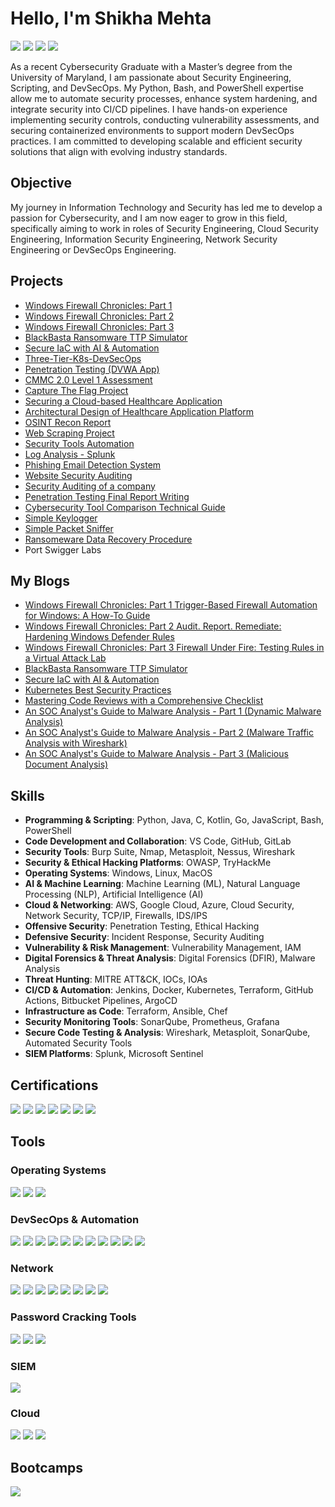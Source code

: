 # Hello, I'm Shikha Mehta
<a href="https://linkedin.com/in/shikha-mehta-8b49a7203"><img src="https://img.shields.io/badge/-LinkedIn-0072b1?&style=for-the-badge&logo=linkedin&logoColor=white" /></a>
<a href="https://tryhackme.com/api/v2/badges/public-profile?userPublicId=3614804"><img src="https://img.shields.io/badge/-TryHackMe-EF3B2D?&style=for-the-badge&logo=TryHackMe&logoColor=white" /></a>
<a href="https://vulnerable.codes/user/KingofPiratez"><img src="https://img.shields.io/badge/-Vulnerable%20Codes%20Profile-27ae60?&style=for-the-badge&logo=Vulnerable%20Codes%20Profile&logoColor=white" /></a>
<a href="https://cryptohack.org/user/KingofPiratez/"><img src="https://img.shields.io/badge/-CryptoHack%20Profile-e67e22?&style=for-the-badge&logo=CryptoHack&logoColor=white" /></a>

As a recent Cybersecurity Graduate with a Master’s degree from the University of Maryland, I am passionate about Security Engineering, Scripting, and DevSecOps. My Python, Bash, and PowerShell expertise allow me to automate security processes, enhance system hardening, and integrate security into CI/CD pipelines. I have hands-on experience implementing security controls, conducting vulnerability assessments, and securing containerized environments to support modern DevSecOps practices. I am committed to developing scalable and efficient security solutions that align with evolving industry standards.

## Objective

My journey in Information Technology and Security has led me to develop a passion for Cybersecurity, and I am now eager to grow in this field, specifically aiming to work in roles of Security Engineering, Cloud Security Engineering, Information Security Engineering, Network Security Engineering or DevSecOps Engineering.

## Projects
- <a href="https://medium.com/@shikha1149mehta/windows-firewall-chronicles-part-1-7181552b0134">Windows Firewall Chronicles: Part 1</a>
- <a href="https://medium.com/@shikha1149mehta/windows-firewall-chronicles-part-2-audit-report-remediate-hardening-windows-defender-rules-bf4e18f4b002">Windows Firewall Chronicles: Part 2</a>
- <a href="https://medium.com/@shikha1149mehta/windows-firewall-chronicles-part-3-firewall-under-fire-testing-rules-in-a-virtual-attack-lab-42069f8b151a">Windows Firewall Chronicles: Part 3</a>
- <a href="https://medium.com/@shikha1149mehta/blackbasta-ttp-simulator-ransomware-tactics-defense-0c43dbe1e9c2">BlackBasta Ransomware TTP Simulator</a>
- <a href="https://github.com/shikha1149myprojects/Secure-IaC">Secure IaC with AI & Automation</a>
- <a href="https://github.com/shikha1149myprojects/Three-Tier-K8s-DevSecOps">Three-Tier-K8s-DevSecOps</a>
- <a href="https://github.com/shikha1149myprojects/Penetration-Testing">Penetration Testing (DVWA App)</a>
- <a href="https://github.com/shikha1149myprojects/CMMC-Level1-Assessment">CMMC 2.0 Level 1 Assessment</a>
- <a href="https://github.com/shikha1149myprojects/Capture-The-Flag">Capture The Flag Project</a>
- <a href="https://github.com/shikha1149myprojects/Securing-a-Cloud-based-Healthcare-Application">Securing a Cloud-based Healthcare Application</a>
- <a href="https://github.com/shikha1149myprojects/Architectural-Design-and-Overview-of-Proposed-Healthcare-Application-Platform">Architectural Design of Healthcare Application Platform</a>
- <a href="https://github.com/shikha1149myprojects/OSINT-Recon">OSINT Recon Report</a>
- <a href="https://github.com/shikha1149myprojects/Web-Scraping-Project">Web Scraping Project</a>
- <a href="https://github.com/shikha1149myprojects/Security-Tools-Automation">Security Tools Automation</a>
- <a href="https://github.com/shikha1149myprojects/LogAnalysis-IncidentResponse">Log Analysis - Splunk</a>
- <a href="https://github.com/shikha1149myprojects/Email-Phishing-Detection">Phishing Email Detection System</a>
- <a href="https://github.com/shikha1149myprojects/Website-Security-Auditing">Website Security Auditing</a>
- <a href="https://github.com/shikha1149myprojects/SecurityAudit">Security Auditing of a company</a>
- <a href="https://github.com/shikha1149myprojects/Penetration-Testing-Report">Penetration Testing Final Report Writing</a>
- <a href="https://github.com/shikha1149myprojects/Tool-Comparison-Technical-Guide">Cybersecurity Tool Comparison Technical Guide</a>
- <a href="https://github.com/shikha1149myprojects/Simple-Keylogger">Simple Keylogger</a>
- <a href="https://github.com/shikha1149myprojects/Simple-Packet-Sniffer">Simple Packet Sniffer</a>
- <a href="https://github.com/shikha1149myprojects/Lost-Data-Retrieval">Ransomeware Data Recovery Procedure</a>
- Port Swigger Labs


## My Blogs

- <a href="https://medium.com/@shikha1149mehta/windows-firewall-chronicles-part-1-7181552b0134">Windows Firewall Chronicles: Part 1 Trigger-Based Firewall Automation for Windows: A How-To Guide</a>
- <a href="https://medium.com/@shikha1149mehta/windows-firewall-chronicles-part-2-audit-report-remediate-hardening-windows-defender-rules-bf4e18f4b002">Windows Firewall Chronicles: Part 2 Audit. Report. Remediate: Hardening Windows Defender Rules</a>
- <a href="https://medium.com/@shikha1149mehta/windows-firewall-chronicles-part-3-firewall-under-fire-testing-rules-in-a-virtual-attack-lab-42069f8b151a">Windows Firewall Chronicles: Part 3 Firewall Under Fire: Testing Rules in a Virtual Attack Lab</a>
- <a href="https://medium.com/@shikha1149mehta/blackbasta-ttp-simulator-ransomware-tactics-defense-0c43dbe1e9c2">BlackBasta Ransomware TTP Simulator</a>
- <a href="https://medium.com/@shikha1149mehta/secure-iac-with-ai-automation-441900aec61c">Secure IaC with AI & Automation</a>
- <a href="https://www.linkedin.com/pulse/kubernetes-best-security-practices-shikha-mehta-1c8ee/?trackingId=ZffMOwmpXSMgNsKp97HkQA%3D%3D">Kubernetes Best Security Practices</a>
- <a href="https://www.linkedin.com/pulse/mastering-code-reviews-comprehensive-checklist-shikha-mehta-a2wse/?trackingId=%2BUXg4h3fJ0nfCCHOi%2B0X1g%3D%3D">Mastering Code Reviews with a Comprehensive Checklist</a>
- <a href="https://medium.com/@shikha1149mehta/an-soc-analysts-guide-to-malware-analysis-part-1-dynamic-malware-analysis-3a2d69b7251e">An SOC Analyst's Guide to Malware Analysis - Part 1 (Dynamic Malware Analysis)</a>
- <a href="https://www.linkedin.com/pulse/soc-analysts-guide-malware-analysis-part-2-traffic-wireshark-mehta-u5ure/?trackingId=%2FI6U2O%2BX3tYBx8KCkm90WQ%3D%3D">An SOC Analyst's Guide to Malware Analysis - Part 2 (Malware Traffic Analysis with Wireshark)</a>
- <a href="https://www.linkedin.com/pulse/soc-analysts-guide-malware-analysis-part-3-malicious-shikha-mehta-ya8ke/?trackingId=JIvnxKCSoUh2CO14eavkTQ%3D%3D">An SOC Analyst's Guide to Malware Analysis - Part 3 (Malicious Document Analysis)</a>



## Skills

- **Programming & Scripting**: Python, Java, C, Kotlin, Go, JavaScript, Bash, PowerShell
- **Code Development and Collaboration**: VS Code, GitHub, GitLab
- **Security Tools**: Burp Suite, Nmap, Metasploit, Nessus, Wireshark
- **Security & Ethical Hacking Platforms**: OWASP, TryHackMe
- **Operating Systems**: Windows, Linux, MacOS
- **AI & Machine Learning**: Machine Learning (ML), Natural Language Processing (NLP), Artificial Intelligence (AI)
- **Cloud & Networking**: AWS, Google Cloud, Azure, Cloud Security, Network Security, TCP/IP, Firewalls, IDS/IPS
- **Offensive Security**: Penetration Testing, Ethical Hacking
- **Defensive Security**: Incident Response, Security Auditing
- **Vulnerability & Risk Management**: Vulnerability Management, IAM
- **Digital Forensics & Threat Analysis**: Digital Forensics (DFIR), Malware Analysis
- **Threat Hunting**: MITRE ATT&CK, IOCs, IOAs
- **CI/CD & Automation**: Jenkins, Docker, Kubernetes, Terraform, GitHub Actions, Bitbucket Pipelines, ArgoCD
- **Infrastructure as Code**: Terraform, Ansible, Chef
- **Security Monitoring Tools**: SonarQube, Prometheus, Grafana
- **Secure Code Testing & Analysis**: Wireshark, Metasploit, SonarQube, Automated Security Tools
- **SIEM Platforms**: Splunk, Microsoft Sentinel
  

## Certifications
<div>
<img src="https://img.shields.io/badge/-Security%2B-FF0000?&style=for-the-badge&logo=CompTIA&logoColor=white" />
<img src="https://img.shields.io/badge/-Splunk-FFFFFF?&style=for-the-badge&logo=AWS&logoColor=white" />
<img src="https://img.shields.io/badge/-CommonWealth%20Bank%20Job%20Simulation-FF9900?&style=for-the-badge&logo=CommonwealthBank&logoColor=white" /></a>
<img src="https://img.shields.io/badge/-BECOME%20AN%20ETHICAL%20HACKER-0072b1?&style=for-the-badge&logo=LinkedIn&logoColor=white" /></a>
<img src="https://img.shields.io/badge/-DevSecOps-f7dc6f?&style=for-the-badge&logo=TryHackMe&logoColor=black" /></a>
<img src="https://img.shields.io/badge/-The%20Bits%20&%20Bytes%20Of%20Computer%20Networking-af7ac5?&style=for-the-badge&logo=Google&logoColor=white" /></a>
<img src="https://img.shields.io/badge/-Security%20Engineer-EF3B2D?&style=for-the-badge&logo=TryHackMe&logoColor=white" />
</div>

## Tools

### Operating Systems
<div>
    <img src="https://img.shields.io/badge/-Linux-777BB4?&style=for-the-badge&logo=Linux&logoColor=white" />
    <img src="https://img.shields.io/badge/-Mac%20OS-1679A7?&style=for-the-badge&logo=MacOS&logoColor=white" />
    <img src="https://img.shields.io/badge/-Windows-76d7c4?&style=for-the-badge&logo=Microsoft%20Windows&logoColor=white" />
</div>

### DevSecOps & Automation
<div>
  <img src="https://img.shields.io/badge/-CI/CD%20Pipelines-f5b041?&style=for-the-badge&logo=CI/CD%20Pipelines&logoColor=white" />
  <img src="https://img.shields.io/badge/-Jenkins-8e44ad?&style=for-the-badge&logo=Jenkins&logoColor=white" />
  <img src="https://img.shields.io/badge/-Github-27ae60?&style=for-the-badge&logo=Github&logoColor=white" />
  <img src="https://img.shields.io/badge/-Kubernetes-3498db?&style=for-the-badge&logo=Kubernetes&logoColor=white" />
  <img src="https://img.shields.io/badge/-Terraform-76d7c4?&style=for-the-badge&logo=Terraform&logoColor=white" />
  <img src="https://img.shields.io/badge/-IaC-f4d03f?&style=for-the-badge&logo=IaC&logoColor=white" />
  <img src="https://img.shields.io/badge/-Docker-e67e22?&style=for-the-badge&logo=Docker&logoColor=white" />
  <img src="https://img.shields.io/badge/-SonarQube-8e44ad?&style=for-the-badge&logo=SonarSource&logoColor=white" />
  <img src="https://img.shields.io/badge/-Argo%20CD-FFC0CB?&style=for-the-badge&logo=Argo%CD&logoColor=white" />
  <img src="https://img.shields.io/badge/-Trivy-27ae60?&style=for-the-badge&logo=Trivy&logoColor=white" />
  <img src="https://img.shields.io/badge/-Git-e67e22?&style=for-the-badge&logo=Git&logoColor=white" />
</div>

### Network
<div>
    <img src="https://img.shields.io/badge/-Wireshark-1679A7?&style=for-the-badge&logo=Wireshark&logoColor=white" />
    <img src="https://img.shields.io/badge/-NMap-EF3B2D?&style=for-the-badge&logo=NMap&logoColor=white" />
    <img src="https://img.shields.io/badge/-Metasploit-777BB4?&style=for-the-badge&logo=Metasploit&logoColor=white" />
    <img src="https://img.shields.io/badge/-BurpSuite-1679A7?&style=for-the-badge&logo=BurpSuite&logoColor=white" />
    <img src="https://img.shields.io/badge/-NetCat-EF3B2D?&style=for-the-badge&logo=NetCat&logoColor=white" />
    <img src="https://img.shields.io/badge/-Aircrack%20ng-FF9900?&style=for-the-badge&logo=Aircrack%20ng&logoColor=white" />
    <img src="https://img.shields.io/badge/-Nessus-FFFFFF?&style=for-the-badge&logo=Nessus&logoColor=white" />
    <img src="https://img.shields.io/badge/-Snort-8e44ad?&style=for-the-badge&logo=Snort&logoColor=white" />
</div>

### Password Cracking Tools
<div>
    <img src="https://img.shields.io/badge/-John%20The%20Ripper-777BB4?&style=for-the-badge&logo=John%20The%20Ripper&logoColor=white" />
    <img src="https://img.shields.io/badge/-Hydra-3498db?&style=for-the-badge&logo=Hydra&logoColor=white" />
     <img src="https://img.shields.io/badge/-Hashcat-FFC0CB?&style=for-the-badge&logo=Hashcat&logoColor=white" />
</div>

### SIEM
<div>
    <img src="https://img.shields.io/badge/-Splunk-27ae60?&style=for-the-badge&logo=Splunk&logoColor=white" />
</div>

### Cloud
<div>
    <img src="https://img.shields.io/badge/-AWS-1679A7?&style=for-the-badge&logo=Amazon%20AWS&logoColor=white"/>
    <img src="https://img.shields.io/badge/-Azure-FFC0CB?&style=for-the-badge&logo=Microsoft&logoColor=white"/>
    <img src="https://img.shields.io/badge/-Google%20Cloud-8e44ad?&style=for-the-badge&logo=Google&logoColor=white"/>
</div>

## Bootcamps
<div>
<img src="https://img.shields.io/badge/-Cybersecurity101%20Full%20Stack%20Academy-FFFFFF?&style=for-the-badge&logo=FullStackAcademy&logoColor=white" />
</div>



